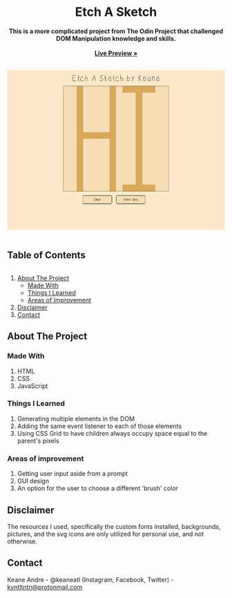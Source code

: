 <p align="center">
  <h1 align="center">Etch A Sketch</h1>
  <p align="center">
    <strong>This is a more complicated project from The Odin Project that challenged DOM Manipulation knowledge and skills.</strong>
     <br /><br />
    <a href="https://keaneatl.github.io/etch-a-sketch/" target="_blank"><strong>Live Preview »</strong></a>
    <br /><br />
  </p>
</p>

<a href="https://keaneatl.github.io/etch-a-sketch/" target="_blank"><img src="/images/livepreview.png" alt="Etch-A-Sketch Live Preview"></a>

<h2 style="display: inline-block">Table of Contents</h2>
<ol>
  <li>
    <a href="#about-the-project">About The Project</a>
    <ul>
      <li><a href="#made-with">Made With</a></li>
      <li><a href="#things-i-learned">Things I Learned</a></li>
      <li><a href="#areas-of-improvement">Areas of Improvement</a></li>
    </ul>
  </li>

  <li><a href="#disclaimer">Disclaimer</a></li>
  <li><a href="#contact">Contact</a></li>
</ol>

## About The Project
### Made With
1. HTML
2. CSS
3. JavaScript

### Things I Learned
1. Generating multiple elements in the DOM
2. Adding the same event listener to each of those elements
3. Using CSS Grid to have children always occupy space equal to the parent's pixels

### Areas of improvement
1. Getting user input aside from a prompt
2. GUI design
3. An option for the user to choose a different 'brush' color

## Disclaimer
The resources I used, specifically the custom fonts installed, backgrounds, pictures, and the svg icons are only utilized for personal use, and not otherwise. 

## Contact
Keane Andre - @keaneatl (Instagram, Facebook, Twitter) - <a href="mailto:kyntltntn@protonmail.com">kyntltntn@protonmail.com</a>

